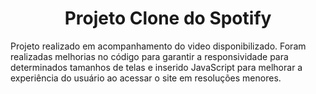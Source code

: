 <h1 align="center"> Projeto Clone do Spotify </h1>
Projeto realizado em acompanhamento do video disponibilizado. Foram realizadas melhorias no código para garantir a responsividade para determinados tamanhos de telas e inserido JavaScript para melhorar a experiência do usuário ao acessar o site em resoluções menores.
